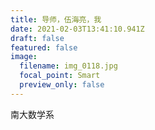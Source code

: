 ```yaml
---
title: 导师，伍海亮，我
date: 2021-02-03T13:41:10.941Z
draft: false
featured: false
image:
  filename: img_0118.jpg
  focal_point: Smart
  preview_only: false
---
```

南大数学系